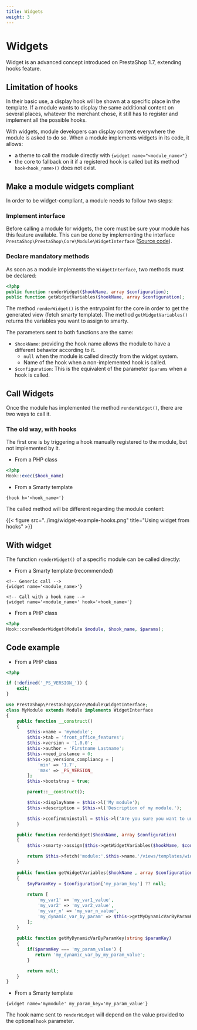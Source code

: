 ```yaml
---
title: Widgets
weight: 3
---
```


# Widgets

Widget is an advanced concept introduced on PrestaShop 1.7, extending hooks
feature.


## Limitation of hooks

In their basic use, a display hook will be shown at a specific place in the
template.
If a module wants to display the same additional content on several places,
whatever the merchant chose, it still has to register and implement all
the possible hooks.

With widgets, module developers can display content everywhere the module is
asked to do so.
When a module implements widgets in its code, it allows:

* a theme to call the module directly with `{widget name="<module_name>"}`
* the core to fallback on it if a registered hook is called but its method
`hook<hook_name>()` does not exist.


## Make a module widgets compliant

In order to be widget-compliant, a module needs to follow two steps:

### Implement interface

Before calling a module for widgets, the core must be sure your module has
this feature available. This can be done by implementing the interface
`PrestaShop\PrestaShop\Core\Module\WidgetInterface`
([Source code](https://github.com/PrestaShop/PrestaShop/blob/develop/src/Core/Module/WidgetInterface.php)).

### Declare mandatory methods

As soon as a module implements the `WidgetInterface`, two methods must be declared:

```php
<?php
public function renderWidget($hookName, array $configuration);
public function getWidgetVariables($hookName, array $configuration);
```

The method `renderWidget()` is the entrypoint for the core in order to get the generated view (fetch smarty template).
The method `getWidgetVariables()` returns the variables you want to assign to smarty.

The parameters sent to both functions are the same:

* `$hookName`: providing the hook name allows the module to have a different behavior according to it.
  * `null` when the module is called directly from the widget system.
  * Name of the hook when a non-implemented hook is called.
* `$configuration`: This is the equivalent of the parameter `$params` when a hook
is called.

## Call Widgets

Once the module has implemented the method `renderWidget()`, there are two ways to call it.

### The old way, with hooks

The first one is by triggering a hook manually registered to the module, but not implemented by it.

* From a PHP class

```php
<?php
Hook::exec($hook_name)
```

* From a Smarty template

```tpl
{hook h='<hook_name>'}
```

The called method will be different regarding the module content:

{{< figure src="../img/widget-example-hooks.png" title="Using widget from hooks" >}}

## With widget

The function `renderWidget()` of a specific module can be called directly:

* From a Smarty template (recommended)

```smarty
<!-- Generic call -->
{widget name='<module_name>'}

<!-- Call with a hook name -->
{widget name='<module_name>' hook='<hook_name>'}
```

* From a PHP class

```php
<?php
Hook::coreRenderWidget(Module $module, $hook_name, $params);
```

## Code example

* From a PHP class


```php
<?php

if (!defined('_PS_VERSION_')) {
    exit;
}

use PrestaShop\PrestaShop\Core\Module\WidgetInterface;
class MyModule extends Module implements WidgetInterface
{
    public function __construct()
    {
        $this->name = 'mymodule';
        $this->tab = 'front_office_features';
        $this->version = '1.0.0';
        $this->author = 'Firstname Lastname';
        $this->need_instance = 0;
        $this->ps_versions_compliancy = [
            'min' => '1.7',
            'max' => _PS_VERSION_
        ];
        $this->bootstrap = true;

        parent::__construct();

        $this->displayName = $this->l('My module');
        $this->description = $this->l('Description of my module.');

        $this->confirmUninstall = $this->l('Are you sure you want to uninstall?');
    }

    public function renderWidget($hookName, array $configuration) 
    {
        $this->smarty->assign($this->getWidgetVariables($hookName, $configuration));

        return $this->fetch('module:'.$this->name.'/views/templates/widget/mymodule.tpl');
    }
 
    public function getWidgetVariables($hookName , array $configuration)
    {
        $myParamKey = $configuration['my_param_key'] ?? null;
        
        return [
            'my_var1' => 'my_var1_value',
            'my_var2' => 'my_var2_value',
            'my_var_n' => 'my_var_n_value',
            'my_dynamic_var_by_param' => $this->getMyDynamicVarByParamKey($myParamKey),
        ];
    }
    
    public function getMyDynamicVarByParamKey(string $paramKey)
    {
        if($paramKey === 'my_param_value') {
           return 'my_dynamic_var_by_my_param_value';
        }

        return null;
    }
}

```

* From a Smarty template

```smarty
{widget name='mymodule' my_param_key='my_param_value'}
```


The hook name sent to `renderWidget` will depend on the value provided to the optional `hook` parameter.
